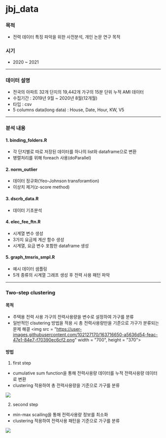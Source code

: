 # jbj_data

### 목적
- 전력 데이터 특징 파악을 위한 사전분석, 개인 논문 연구 목적

### 시기
- 2020 ~ 2021

---
### 데이터 설명
- 전국의 아파트 32개 단지의 19,442개 가구의 15분 단위 누적 AMI 데이터
- 수집기간 : 2019년 9월 ~ 2020년 8월(12개월)
- 타입 : csv
- 5 columns data(long data) : House, Date, Hour, KW, V5

---
### 분석 내용
#### 1. binding_folders.R
- 각 단지별로 따로 저장된 데이터를 하나의 list와 dataframe으로 변환
- 병렬처리를 위해 foreach 사용(doParallel)

#### 2. norm_outlier
- 데이터 정규화(Yeo-Johnson transforamtion)
- 이상치 제거(z-score method)

#### 3. dscrb_data.R
- 데이터 기초분석

#### 4. elec_fee_ftn.R
- 시계열 변수 생성
- 3가지 요금제 계산 함수 생성
- 시계열, 요금 변수 포함한 dataframe 생성

#### 5. graph_tmsris_smpl.R
- 예시 데이터 샘플링
- 5개 종류의 시계열 그래프 생성 후 전력 사용 패턴 파악

---
### Two-step clustering
#### 목적
- 주택용 전력 사용 가구의 전력사용량을 변수로 설정하여 가구를 분류
- 일반적인 clsutering 방법을 적용 시 총 전력사용량만을 기준으로 가구가 분류되는 문제 해결
<img src = "https://user-images.githubusercontent.com/102127170/163716650-a5636d54-feac-47e1-84e7-f70390ec6cf2.png" width = "700", height = "370">

#### 방법
1. first step
- cumulative sum function을 통해 전력사용량 데이터를 누적 전력사용량 데이터로 변환
- clustering 적용하여 총 전력사용량을 기준으로 가구를 분류

![](https://user-images.githubusercontent.com/102127170/163718248-e2b93f55-583d-4a1c-ad52-960db14ac382.png)

2. second step
- min-max scailing을 통해 전력사용량 정보를 최소화
- clustering 적용하여 전력사용 패턴을 기준으로 가구를 분류

![](https://user-images.githubusercontent.com/102127170/163718266-825d9757-1228-4118-9f7f-76a8728cff70.png)
